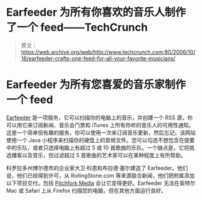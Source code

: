 # Earfeeder 为所有你喜欢的音乐人制作了一个 feed——TechCrunch

> 原文：<https://web.archive.org/web/http://www.techcrunch.com:80/2006/10/16/earfeeder-crafts-one-feed-for-all-your-favorite-musicians/>

# Earfeeder 为所有您喜爱的音乐家制作一个 feed

 [](https://web.archive.org/web/20220809010126/http://www.earfeeder.com/) [Earfeeder](https://web.archive.org/web/20220809010126/http://earfeeder.com/) 是一项服务，它可以扫描你的电脑上的音乐，并创建一个 RSS 源，你可以用它来订阅新闻、音乐会门票和 iTunes 上所有你听的音乐人的可用性通知。这是一个简单但有趣的服务，你可以使用一次来订阅音乐更新，然后忘记。该网站使用一个 Java 小程序来扫描你的硬盘上的音频文件。您可以勾选不想包含在提要中的乐队，或者只选择电脑上有超过 5 或 10 首歌曲的乐队。一个缺点是，它将挑选播客以及音乐，但过滤超过 5 首歌曲的艺术家可以在某种程度上有所帮助。

科罗拉多州博尔德市的企业家大卫·科恩和布拉德·塞尔建造了 Earfeeder。他们说，他们已经得到许可，从 RollingStone.com 等来源联合新闻，他们把附属添加以下项目交付。包括 [Pitchfork Media](https://web.archive.org/web/20220809010126/http://www.pitchforkmedia.com/) 会让它变得更好。Earfeeder 无法在英特尔 Mac 或 Safari 上从 Firefox 扫描您的电脑，但在其他方面运行良好。